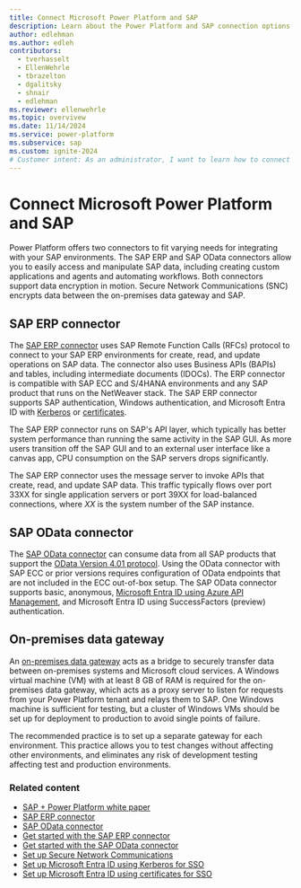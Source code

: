 ```yaml
---
title: Connect Microsoft Power Platform and SAP
description: Learn about the Power Platform and SAP connection options available so you can build, extend, and deploy solutions that interact with your data in SAP.
author: edlehman
ms.author: edleh
contributors: 
  - tverhasselt
  - EllenWehrle
  - tbrazelton
  - dgalitsky
  - shnair
  - edlehman
ms.reviewer: ellenwehrle
ms.topic: overvivew
ms.date: 11/14/2024
ms.service: power-platform
ms.subservice: sap
ms.custom: ignite-2024
# Customer intent: As an administrator, I want to learn how to connect Power Platform to SAP, so I can build, extend, and deploy Power Platform solutions on top of SAP to integrate data, automate workflows, improve user experiences, and keep the core of my SAP system clean.
---
```


# Connect Microsoft Power Platform and SAP

Power Platform offers two connectors to fit varying needs for integrating with your SAP environments. The SAP ERP and SAP OData connectors allow you to easily access and manipulate SAP data, including creating custom applications and agents and automating workflows. Both connectors support data encryption in motion. Secure Network Communications (SNC) encrypts data between the on-premises data gateway and SAP.

## SAP ERP connector

The [SAP ERP connector](./sap-erp-connector.md) uses SAP Remote Function Calls (RFCs) protocol to connect to your SAP ERP environments for create, read, and update operations on SAP data. The connector also uses Business APIs (BAPIs) and tables, including intermediate documents (IDOCs). The ERP connector is compatible with SAP ECC and S/4HANA environments and any SAP product that runs on the NetWeaver stack. The SAP ERP connector supports SAP authentication, Windows authentication, and Microsoft Entra ID with [Kerberos](./entra-id-kerberos.md) or [certificates](./entra-id-certs.md).

The SAP ERP connector runs on SAP's API layer, which typically has better system performance than running the same activity in the SAP GUI. As more users transition off the SAP GUI and to an external user interface like a canvas app, CPU consumption on the SAP servers drops significantly.

The SAP ERP connector uses the message server to invoke APIs that create, read, and update SAP data. This traffic typically flows over port 33XX for single application servers or port 39XX for load-balanced connections, where *XX* is the system number of the SAP instance.

## SAP OData connector

The [SAP OData connector](./sap-odata-connector.md) can consume data from all SAP products that support the [OData Version 4.01 protocol](https://docs.oasis-open.org/odata/odata/v4.01/odata-v4.01-part1-protocol.html). Using the OData connector with SAP ECC or prior versions requires configuration of OData endpoints that are not included in the ECC out-of-box setup. The SAP OData connector supports basic, anonymous, [Microsoft Entra ID using Azure API Management](./entra-id-apim-oauth.md), and Microsoft Entra ID using SuccessFactors (preview) authentication.

## On-premises data gateway

An [on-premises data gateway](/data-integration/gateway/service-gateway-onprem) acts as a bridge to securely transfer data between on-premises systems and Microsoft cloud services. A Windows virtual machine (VM) with at least 8 GB of RAM is required for the on-premises data gateway, which acts as a proxy server to listen for requests from your Power Platform tenant and relays them to SAP. One Windows machine is sufficient for testing, but a cluster of Windows VMs should be set up for deployment to production to avoid single points of failure.

The recommended practice is to set up a separate gateway for each environment. This practice allows you to test changes without affecting other environments, and eliminates any risk of development testing affecting test and production environments.

### Related content

- [SAP + Power Platform white paper](https://go.microsoft.com/fwlink/?linkid=2294900)
- [SAP ERP connector](/connectors/saperp/)
- [SAP OData connector](/connectors/sapodata/)
- [Get started with the SAP ERP connector](./sap-erp-connector.md)
- [Get started with the SAP OData connector](./sap-odata-connector.md)
- [Set up Secure Network Communications](./secure-network-communications.md)
- [Set up Microsoft Entra ID using Kerberos for SSO](./entra-id-kerberos.md)
- [Set up Microsoft Entra ID using certificates for SSO](./entra-id-certs.md)
